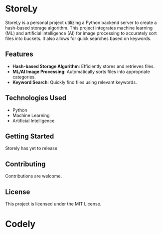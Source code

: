 # StoreLy

StoreLy is a personal project utilizing a Python backend server to create a hash-based storage algorithm. This project integrates machine learning (ML) and artificial intelligence (AI) for image processing to accurately sort files into buckets. It also allows for quick searches based on keywords.

## Features

- **Hash-based Storage Algorithm**: Efficiently stores and retrieves files.
- **ML/AI Image Processing**: Automatically sorts files into appropriate categories.
- **Keyword Search**: Quickly find files using relevant keywords.

## Technologies Used

- Python
- Machine Learning
- Artificial Intelligence

## Getting Started

Storely has yet to release

## Contributing

Contributions are welcome.

## License

This project is licensed under the MIT License.
# Codely
